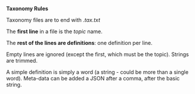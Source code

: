 **Taxonomy Rules**

Taxonomy files are to end with _.tax.txt_

The **first line** in a file is the *topic* name.
 
The **rest of the lines are definitions**: one definition per line. 
 
Empty lines are ignored (except the first, which must be the topic). Strings are trimmed.

A simple definition is simply a word (a string - could be more than a single word). Meta-data can be added a JSON after a comma, after the basic string.
